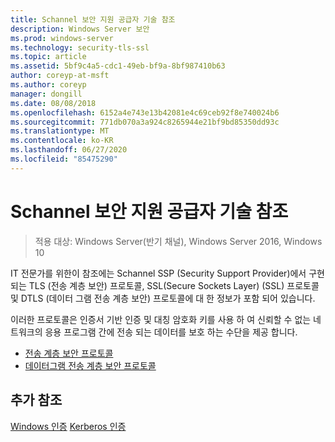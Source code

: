 ```yaml
---
title: Schannel 보안 지원 공급자 기술 참조
description: Windows Server 보안
ms.prod: windows-server
ms.technology: security-tls-ssl
ms.topic: article
ms.assetid: 5bf9c4a5-cdc1-49eb-bf9a-8bf987410b63
author: coreyp-at-msft
ms.author: coreyp
manager: dongill
ms.date: 08/08/2018
ms.openlocfilehash: 6152a4e743e13b42081e4c69ceb92f8e740024b6
ms.sourcegitcommit: 771db070a3a924c8265944e21bf9bd85350dd93c
ms.translationtype: MT
ms.contentlocale: ko-KR
ms.lasthandoff: 06/27/2020
ms.locfileid: "85475290"
---
```

# <a name="schannel-security-support-provider-technical-reference"></a>Schannel 보안 지원 공급자 기술 참조

>적용 대상: Windows Server(반기 채널), Windows Server 2016, Windows 10

IT 전문가를 위한이 참조에는 Schannel SSP (Security Support Provider)에서 구현 되는 TLS (전송 계층 보안) 프로토콜, SSL(Secure Sockets Layer) (SSL) 프로토콜 및 DTLS (데이터 그램 전송 계층 보안) 프로토콜에 대 한 정보가 포함 되어 있습니다.

이러한 프로토콜은 인증서 기반 인증 및 대칭 암호화 키를 사용 하 여 신뢰할 수 없는 네트워크의 응용 프로그램 간에 전송 되는 데이터를 보호 하는 수단을 제공 합니다.

- [전송 계층 보안 프로토콜](transport-layer-security-protocol.md)
- [데이터그램 전송 계층 보안 프로토콜](datagram-transport-layer-security-protocol.md)

## <a name="additional-references"></a>추가 참조
[Windows 인증](../windows-authentication/windows-authentication-overview.md) 
 [Kerberos 인증](../kerberos/kerberos-authentication-overview.md)


